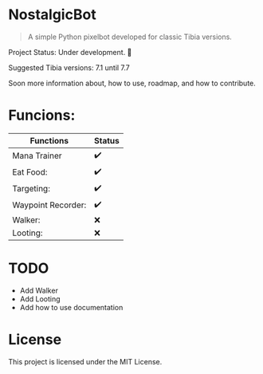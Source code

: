 # NostalgicBot

> A simple Python pixelbot developed for classic Tibia versions.

Project Status: Under development. :construction: 

Suggested Tibia versions: 7.1 until 7.7

Soon more information about, how to use, roadmap, and how to contribute.

# Funcions:

| Functions                              | Status              |
| -------------------------------------- | ------------------- |
| Mana Trainer                           | :heavy_check_mark:  |
| Eat Food:                              | :heavy_check_mark:  |
| Targeting:                             | :heavy_check_mark:  |
| Waypoint Recorder:                     | :heavy_check_mark:  |
| Walker:                                | :x:                 |
| Looting:                               | :x:                 |

# TODO 
- Add Walker
- Add Looting
- Add how to use documentation

# License
This project is licensed under the MIT License.